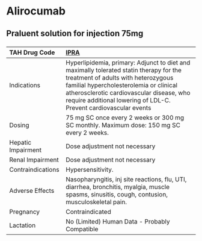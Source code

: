 # Alirocumab

## Praluent solution for injection 75mg

##### 

| TAH Drug Code      | [IPRA](https://www.tahsda.org.tw/drugs/hissearch.php?drug_code=IPRA)                                                                                                                                                                                                                    |
|:-------------------|:----------------------------------------------------------------------------------------------------------------------------------------------------------------------------------------------------------------------------------------------------------------------------------------|
| Indications        | Hyperlipidemia, primary: Adjunct to diet and maximally tolerated statin therapy for the treatment of adults with heterozygous familial hypercholesterolemia or clinical atherosclerotic cardiovascular disease, who require additional lowering of LDL-C. Prevent cardiovascular events |
| Dosing             | 75 mg SC once every 2 weeks or 300 mg SC monthly. Maximum dose: 150 mg SC every 2 weeks.                                                                                                                                                                                                |
| Hepatic Impairment | Dose adjustment not necessary                                                                                                                                                                                                                                                           |
| Renal Impairment   | Dose adjustment not necessary                                                                                                                                                                                                                                                           |
| Contraindications  | Hypersensitivity.                                                                                                                                                                                                                                                                       |
| Adverse Effects    | Nasopharyngitis, inj site reactions, flu, UTI, diarrhea, bronchitis, myalgia, muscle spasms, sinusitis, cough, contusion, musculoskeletal pain.                                                                                                                                         |
| Pregnancy          | Contraindicated                                                                                                                                                                                                                                                                         |
| Lactation          | No (Limited) Human Data - Probably Compatible                                                                                                                                                                                                                                           |

